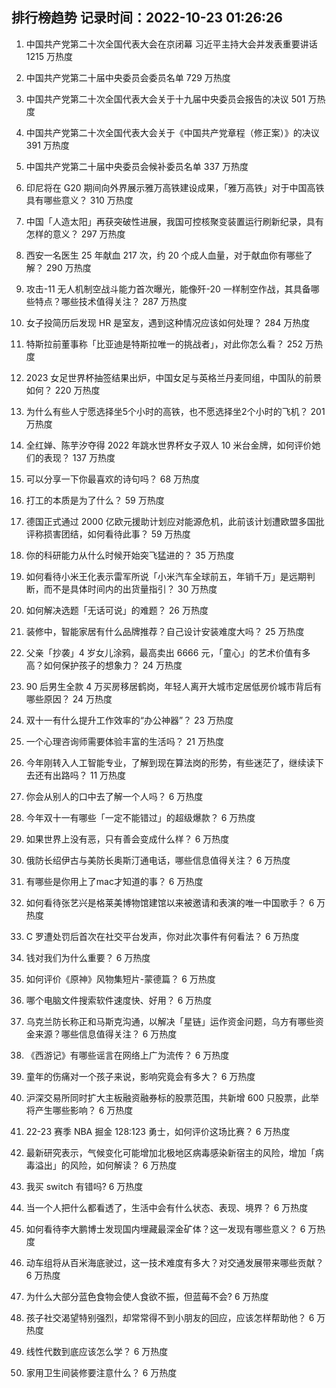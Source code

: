 
## 排行榜趋势 记录时间：2022-10-23 01:26:26
  
  1. 中国共产党第二十次全国代表大会在京闭幕 习近平主持大会并发表重要讲话 1215 万热度
    
  2. 中国共产党第二十届中央委员会委员名单 729 万热度
    
  3. 中国共产党第二十次全国代表大会关于十九届中央委员会报告的决议 501 万热度
    
  4. 中国共产党第二十次全国代表大会关于《中国共产党章程（修正案）》的决议 391 万热度
    
  5. 中国共产党第二十届中央委员会候补委员名单 337 万热度
    
  6. 印尼将在 G20 期间向外界展示雅万高铁建设成果，「雅万高铁」对于中国高铁具有哪些意义？ 310 万热度
    
  7. 中国「人造太阳」再获突破性进展，我国可控核聚变装置运行刷新纪录，具有怎样的意义？ 297 万热度
    
  8. 西安一名医生 25 年献血 217 次，约 20 个成人血量，对于献血你有哪些了解？ 290 万热度
    
  9. 攻击-11 无人机制空战斗能力首次曝光，能像歼-20 一样制空作战，其具备哪些特点？哪些技术值得关注？ 287 万热度
    
  10. 女子投简历后发现 HR 是室友，遇到这种情况应该如何处理？ 284 万热度
    
  11. 特斯拉前董事称「比亚迪是特斯拉唯一的挑战者」，对此你怎么看？ 252 万热度
    
  12. 2023 女足世界杯抽签结果出炉，中国女足与英格兰丹麦同组，中国队的前景如何？ 220 万热度
    
  13. 为什么有些人宁愿选择坐5个小时的高铁，也不愿选择坐2个小时的飞机？ 201 万热度
    
  14. 全红婵、陈芋汐夺得 2022 年跳水世界杯女子双人 10 米台金牌，如何评价她们的表现？ 137 万热度
    
  15. 可以分享一下你最喜欢的诗句吗？ 68 万热度
    
  16. 打工的本质是为了什么？ 59 万热度
    
  17. 德国正式通过 2000 亿欧元援助计划应对能源危机，此前该计划遭欧盟多国批评称损害团结，如何看待此事？ 59 万热度
    
  18. 你的科研能力从什么时候开始突飞猛进的？ 35 万热度
    
  19. 如何看待小米王化表示雷军所说「小米汽车全球前五，年销千万」是远期判断，而不是具体时间内的出货量指引？ 30 万热度
    
  20. 如何解决选题「无话可说」的难题？ 26 万热度
    
  21. 装修中，智能家居有什么品牌推荐？自己设计安装难度大吗？ 25 万热度
    
  22. 父亲「抄袭」4 岁女儿涂鸦，最高卖出 6666 元，「童心」的艺术价值有多高？如何保护孩子的想象力？ 24 万热度
    
  23. 90 后男生全款 4 万买房移居鹤岗，年轻人离开大城市定居低房价城市背后有哪些原因？ 24 万热度
    
  24. 双十一有什么提升工作效率的“办公神器”？ 23 万热度
    
  25. 一个心理咨询师需要体验丰富的生活吗？ 21 万热度
    
  26. 今年刚转入人工智能专业，了解到现在算法岗的形势，有些迷茫了，继续读下去还有出路吗？ 11 万热度
    
  27. 你会从别人的口中去了解一个人吗？ 6 万热度
    
  28. 今年双十一有哪些「一定不能错过」的超级爆款？ 6 万热度
    
  29. 如果世界上没有恶，只有善会变成什么样？ 6 万热度
    
  30. 俄防长绍伊古与美防长奥斯汀通电话，哪些信息值得关注？ 6 万热度
    
  31. 有哪些是你用上了mac才知道的事？ 6 万热度
    
  32. 如何看待张艺兴是格莱美博物馆建馆以来被邀请和表演的唯一中国歌手？ 6 万热度
    
  33. C 罗遭处罚后首次在社交平台发声，你对此次事件有何看法？ 6 万热度
    
  34. 钱对我们为什么重要？ 6 万热度
    
  35. 如何评价《原神》风物集短片-蒙德篇？ 6 万热度
    
  36. 哪个电脑文件搜索软件速度快、好用？ 6 万热度
    
  37. 乌克兰防长称正和马斯克沟通，以解决「星链」运作资金问题，乌方有哪些资金来源？哪些信息值得关注？ 6 万热度
    
  38. 《西游记》有哪些谣言在网络上广为流传？ 6 万热度
    
  39. 童年的伤痛对一个孩子来说，影响究竟会有多大？ 6 万热度
    
  40. 沪深交易所同时扩大主板融资融券标的股票范围，共新增 600 只股票，此举将产生哪些影响？ 6 万热度
    
  41. 22-23 赛季 NBA 掘金 128:123 勇士，如何评价这场比赛？ 6 万热度
    
  42. 最新研究表示，气候变化可能增加北极地区病毒感染新宿主的风险，增加「病毒溢出」的风险，如何解读？ 6 万热度
    
  43. 我买 switch 有错吗? 6 万热度
    
  44. 当一个人把什么都看透了，生活中会有什么状态、表现、境界？ 6 万热度
    
  45. 如何看待李大鹏博士发现国内埋藏最深金矿体？这一发现有哪些意义？ 6 万热度
    
  46. 动车组将从百米海底驶过，这一技术难度有多大？对交通发展带来哪些贡献？ 6 万热度
    
  47. 为什么大部分蓝色食物会使人食欲不振，但蓝莓不会? 6 万热度
    
  48. 孩子社交渴望特别强烈，却常常得不到小朋友的回应，应该怎样帮助他？ 6 万热度
    
  49. 线性代数到底应该怎么学？ 6 万热度
    
  50. 家用卫生间装修要注意什么？ 6 万热度
    
